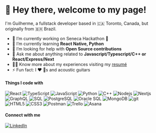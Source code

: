 # 👋 Hey there, welcome to my page!

I'm Guilherme, a fullstack developer based in 🇨🇦 Toronto, Canada, but originally from 🇧🇷 Brazil.

- 🔭 I’m currently working on Seneca Hackathon 🤫
- 🌱 I’m currently learning **React Native, Python**
- 🤝 I’m looking for help with **Open Source contributions**
- 💬 Ask me about anything related to **Javascript/Typescript/C++ or React/Express/Next**
- 👨‍💻 Know more about my experiences visiting my [resumé](https://guibs-portfolio.vercel.app/files/Resume%20-%20Guilherme%20da%20Silva.pdf)
- ⚡ Fun fact: I ❤️ 🐶s and acoustic guitars

#### Things I code with

<img alt="React" src="https://img.shields.io/badge/-React-45b8d8?style=flat-square&logo=react&logoColor=white" />
<img alt="TypeScript" src="https://img.shields.io/badge/-TypeScript-007ACC?style=flat-square&logo=typescript&logoColor=white" />
<img alt="JavaScript" src="https://shields.io/badge/JavaScript-F7DF1E?logo=JavaScript&logoColor=000&style=flat-square" />
<img alt="Python" src="https://img.shields.io/badge/Python-3670A0?style=flat-square&logo=python&logoColor=ffdd54" />
<img alt="C++" src="https://img.shields.io/badge/-C++-blue?logo=cplusplus&style=flat-square" />
<img alt="Nodejs" src="https://img.shields.io/badge/-Nodejs-43853d?style=flat-square&logo=Node.js&logoColor=white" />
<img alt="Nextjs" src="https://img.shields.io/badge/next.js-000000?style=flat-square&logo=nextdotjs&logoColor=white" />
<img alt="GraphQL" src="https://img.shields.io/badge/GraphQL-E434AA?style=flat-square&logo=graphql&logoColor=white" />
<img alt="SQL" src="https://img.shields.io/badge/-SQL-blue?&logo=MySQL&logoColor=FFF&style=flat-square" />
<img alt="PostgreSQL" src="https://img.shields.io/badge/PostgreSQL-4169e1?style=flat-square&logo=postgresql&logoColor=white" />
<img alt="Oracle SQL" src="https://img.shields.io/badge/-Oracle%20SQL-red?&style=flat-square" />
<img alt="MongoDB" src="https://img.shields.io/badge/-MongoDB-13aa52?style=flat-square&logo=mongodb&logoColor=white" />
<img alt="git" src="https://img.shields.io/badge/-Git-F05032?style=flat-square&logo=git&logoColor=white" />
<img alt="HTML5" src="https://img.shields.io/badge/-HTML5-E34F26?style=flat-square&logo=html5&logoColor=white" />
<img alt="CSS3" src="https://img.shields.io/badge/CSS3-1572B6?style=flat-square&logo=css3&logoColor=white" />
<img alt="Postman" src="https://img.shields.io/badge/Postman-FF6C37?style=flat-square&logo=Postman&logoColor=white" />
<img alt="Trello" src="https://img.shields.io/badge/Trello-0052CC?style=flat-square&logo=Trello&logoColor=white" />
<img alt="Asana" src="https://img.shields.io/badge/Asana-FE584A?style=flat-square&logo=Asana&logoColor=white" />

#### Connect with me

<a href="https://linkedin.com/in/guilhermebdasilva" target="_blank"><img alt="LinkedIn" src="https://img.shields.io/badge/LinkedIn-blue?style=flat-square&logo=linkedin&logoColor=white"></a>
